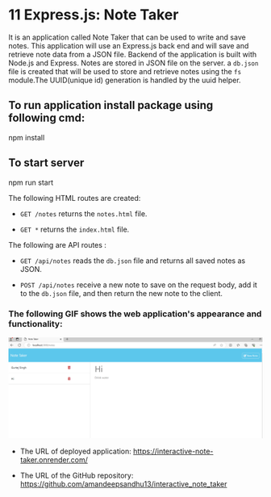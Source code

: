 # 11 Express.js: Note Taker

It is an application called Note Taker that can be used to write and save notes. This application will use an Express.js back end and will save and retrieve note data from a JSON file. Backend of the application is built with Node.js and Express. Notes are stored in JSON file on the server. a `db.json` file is created  that will be used to store and retrieve notes using the `fs` module.The UUID(unique id) generation is handled by the uuid helper.

## To run application install package using following cmd:
npm install

## To start server
npm run start

The following HTML routes are created:

* `GET /notes` returns the `notes.html` file.

* `GET *` returns the `index.html` file.

The following are API routes :

* `GET /api/notes` reads the `db.json` file and returns all saved notes as JSON.

* `POST /api/notes` receive a new note to save on the request body, add it to the `db.json` file, and then return the new note to the client. 


### The following GIF shows the web application's appearance and functionality:

![Existing notes are listed in the left-hand column with empty fields on the right-hand side for the new note’s title and text.](./public/assets/images/notes-added.png)


* The URL of deployed application: https://interactive-note-taker.onrender.com/

* The URL of the GitHub repository: https://github.com/amandeepsandhu13/interactive_note_taker


